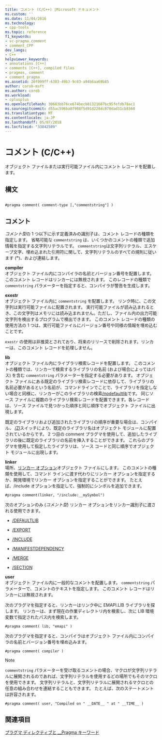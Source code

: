 ```yaml
---
title: コメント (C/C++) |Microsoft ドキュメント
ms.custom: ''
ms.date: 11/04/2016
ms.technology:
- cpp-tools
ms.topic: reference
f1_keywords:
- vc-pragma.comment
- comment_CPP
dev_langs:
- C++
helpviewer_keywords:
- annotations [C++]
- comments [C++], compiled files
- pragmas, comment
- comment pragma
ms.assetid: 20f099ff-6303-49b3-9c03-a94b6aa69b85
author: corob-msft
ms.author: corob
ms.workload:
- cplusplus
ms.openlocfilehash: 30683bb76ce674becb81321607bc95fefdb78ac1
ms.sourcegitcommit: d55ac596ba8f908f5d91d228dc070dad31cb8360
ms.translationtype: MT
ms.contentlocale: ja-JP
ms.lasthandoff: 05/07/2018
ms.locfileid: "33842509"
---
```

# <a name="comment-cc"></a>コメント (C/C++)
オブジェクト ファイルまたは実行可能ファイル内にコメント レコードを配置します。  
  
## <a name="syntax"></a>構文  
  
```  
  
#pragma comment( comment-type [,"commentstring"] )  
```  
  
## <a name="remarks"></a>コメント  
 *コメント型*の 1 つ以下に示す定義済みの識別子は、コメント レコードの種類を指定します。 省略可能な `commentstring` は、いくつかのコメントの種類で追加情報を指定する文字列リテラルです。 `commentstring`は文字列リテラル、エスケープ文字、埋め込まれた引用符に関して、文字列リテラルのすべての規則に従います (**"**)、および連結します。  
  
 **compiler**  
 オブジェクト ファイル内にコンパイラの名前とバージョン番号を配置します。 このコメント レコードはリンカーには無視されます。 このレコードの種類で `commentstring` パラメーターを指定すると、コンパイラが警告を生成します。  
  
 **exestr**  
 オブジェクト ファイル内に `commentstring` を配置します。 リンク時に、この文字列は実行可能ファイルに配置されます。 実行可能ファイルが読み込まれるとき、この文字列はメモリには読み込まれません。ただし、ファイル内の出力可能文字列を検出するプログラムで検出できます。 このコメント レコードの種類の使用方法の 1 つは、実行可能ファイルにバージョン番号や同様の情報を埋め込むことです。  
  
 
  `exestr` の使用は非推奨とされており、将来のリリースで削除されます。リンカーは、このコメント レコードを処理しません。  
  
 **lib**  
 オブジェクト ファイル内にライブラリ検索レコードを配置します。 このコメントの種類では、リンカーで検索するライブラリの名前 (および場合によってはパス) を含む `commentstring` パラメーターを指定する必要があります。 オブジェクト ファイルにある既定のライブラリ検索レコードに依存して、ライブラリの名前必要があるという名前が、コマンドラインでことで、ライブラリを指定しない場合と同様に、リンカーがこのライブラリの検索[/nodefaultlib](../build/reference/nodefaultlib-ignore-libraries.md)です。 同じソース ファイルに複数のライブラリ検索レコードを配置できます。各レコードは、ソース ファイルで見つかった順序と同じ順序でオブジェクト ファイルに出現します。  
  
 既定のライブラリおよび追加されたライブラリの順序が重要な場合は、コンパイル、 [/Zl](../build/reference/zl-omit-default-library-name.md)スイッチにより、既定のライブラリ名はオブジェクト モジュールに配置されているからです。 2 つ目の comment プラグマを使用して、追加したライブラリの後に既定のライブラリの名前を挿入することができます。 これらのプラグマを使用して指定したライブラリは、ソース コードと同じ順序でオブジェクト モジュールに出現します。  
  
 **linker**  
 場所、[リンカー オプション](../build/reference/linker-options.md)オブジェクト ファイルにします。 このコメントの種類を使用して、コマンド ラインに渡す代わりにリンカー オプションを指定するか、開発環境でリンカー オプションを指定することができます。 たとえば、/include オプションを指定して、強制的にシンボルを追加できます。  
  
```  
#pragma comment(linker, "/include:__mySymbol")  
```  
  
 次のオプションのみ (*コメント型*) リンカー オプションをリンカー識別子に渡される使用できます。  
  
-   [/DEFAULTLIB](../build/reference/defaultlib-specify-default-library.md)  
  
-   [/EXPORT](../build/reference/export-exports-a-function.md)  
  
-   [/INCLUDE](../build/reference/include-force-symbol-references.md)  
  
-   [/MANIFESTDEPENDENCY](../build/reference/manifestdependency-specify-manifest-dependencies.md)  
  
-   [/MERGE](../build/reference/merge-combine-sections.md)  
  
-   [/SECTION](../build/reference/section-specify-section-attributes.md)  
  
 **user**  
 オブジェクト ファイル内に一般的なコメントを配置します。 `commentstring` パラメーターで、コメントのテキストを指定します。 このコメント レコードはリンカーには無視されます。  
  
 次のプラグマを指定すると、リンカーはリンク中に EMAPI.LIB ライブラリを探します。 リンカーは、まず現在の作業ディレクトリ内を検索し、次に LIB 環境変数で指定されたパス内を検索します。  
  
```  
#pragma comment( lib, "emapi" )  
```  
  
 次のプラグマを指定すると、コンパイラはオブジェクト ファイル内にコンパイラの名前とバージョン番号を埋め込みます。  
  
```  
#pragma comment( compiler )  
```  
  
> [!NOTE]
>  `commentstring` パラメーターを受け取るコメントの場合、マクロが文字列リテラルに展開されるのであれば、文字列リテラルを使用するどの場所でもそのマクロを使用できます。 文字列リテラルと、文字列リテラルに展開されるマクロとの任意の組み合わせを連結することもできます。 たとえば、次のステートメントは許容されます。  
  
```  
#pragma comment( user, "Compiled on " __DATE__ " at " __TIME__ )   
```  
  
## <a name="see-also"></a>関連項目  
 [プラグマ ディレクティブと __Pragma キーワード](../preprocessor/pragma-directives-and-the-pragma-keyword.md)